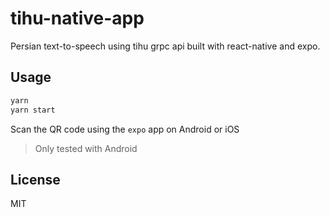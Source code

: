 # tihu-native-app

Persian text-to-speech using tihu grpc api built with react-native and expo.

## Usage

```sh
yarn
yarn start
```

Scan the QR code using the `expo` app on Android or iOS

> Only tested with Android

## License

MIT
